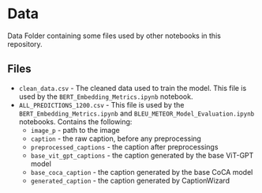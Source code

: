 # Data

Data Folder containing some files used by other notebooks in this repository.
## Files
* `clean_data.csv` - The cleaned data used to train the model. This file is used by the `BERT_Embedding_Metrics.ipynb` notebook.
* `ALL_PREDICTIONS_1200.csv` - This file is used by the `BERT_Embedding_Metrics.ipynb` and `BLEU_METEOR_Model_Evaluation.ipynb` notebooks. Contains the following:
    * `image_p` - path to the image
    * `caption` - the raw caption, before any preprocessing
    * `preprocessed_captions` - the caption after preprocessings
    * `base_vit_gpt_captions` - the caption generated by the base ViT-GPT model
    * `base_coca_caption` - the caption generated by the base CoCA model
    * `generated_caption` - the caption generated by CaptionWizard
